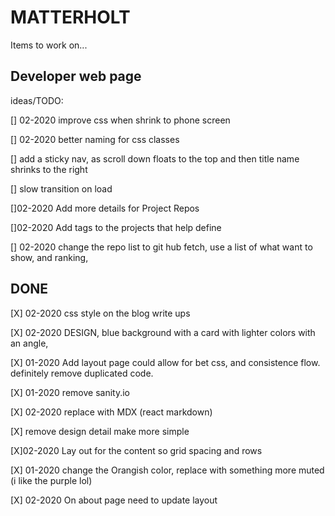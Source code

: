 # MATTERHOLT

Items to work on...

## Developer web page

ideas/TODO:

[] 02-2020 improve css when shrink to phone screen

[] 02-2020 better naming for css classes

[] add a sticky nav, as scroll down floats to the top and then title name shrinks to the right

[] slow transition on load

[]02-2020 Add more details for Project Repos

[]02-2020 Add tags to the projects that help define

[] 02-2020 change the repo list to git hub fetch, use a list of what want to show, and ranking,

## DONE

[X] 02-2020 css style on the blog write ups

[X] 02-2020 DESIGN, blue background with a card with lighter colors with an angle,

[X] 01-2020 Add layout page could allow for bet css, and consistence flow. definitely remove duplicated code.

[X] 01-2020 remove sanity.io

[X] 02-2020 replace with MDX (react markdown)

[X] remove design detail make more simple

[X]02-2020 Lay out for the content so grid spacing and rows

[X] 01-2020 change the Orangish color, replace with something more muted (i like the purple lol)

[X] 02-2020 On about page need to update layout
